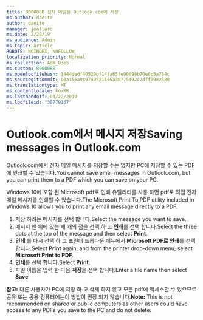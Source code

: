 ```yaml
---
title: 8000088 전자 메일을 Outlook.com에 저장
ms.author: daeite
author: daeite
manager: joallard
ms.date: 2/28/19
ms.audience: Admin
ms.topic: article
ROBOTS: NOINDEX, NOFOLLOW
localization_priority: Normal
ms.collection: Adm_O365
ms.custom: 8000088
ms.openlocfilehash: 1444dedf40529bf14fa65fe90f98b70e6c5a784c
ms.sourcegitcommit: 03a156a9c9740521155a30775492c7dff0982588
ms.translationtype: MT
ms.contentlocale: ko-KR
ms.lasthandoff: 03/22/2019
ms.locfileid: "30779167"
---
```

# <a name="saving-messages-in-outlookcom"></a><span data-ttu-id="98a8f-102">Outlook.com에서 메시지 저장</span><span class="sxs-lookup"><span data-stu-id="98a8f-102">Saving messages in Outlook.com</span></span>

<span data-ttu-id="98a8f-103">Outlook.com에서 전자 메일 메시지를 저장할 수는 없지만 PC에 저장할 수 있는 PDF에 인쇄할 수 있습니다.</span><span class="sxs-lookup"><span data-stu-id="98a8f-103">You cannot save email messages in Outlook.com, but you can print them to a PDF which you can save on your PC.</span></span>

<span data-ttu-id="98a8f-104">Windows 10에 포함 된 Microsoft pdf로 인쇄 유틸리티를 사용 하면 pdf로 직접 전자 메일 메시지를 인쇄할 수 있습니다.</span><span class="sxs-lookup"><span data-stu-id="98a8f-104">The Microsoft Print To PDF utility included in Windows 10 allows you to print any email message directly to a PDF.</span></span>

1. <span data-ttu-id="98a8f-105">저장 하려는 메시지를 선택 합니다.</span><span class="sxs-lookup"><span data-stu-id="98a8f-105">Select the message you want to save.</span></span>
2. <span data-ttu-id="98a8f-106">메시지 맨 위에 있는 세 개의 점을 선택 하 고 **인쇄**를 선택 합니다.</span><span class="sxs-lookup"><span data-stu-id="98a8f-106">Select the three dots at the top of the message and then select **Print**.</span></span>
3. <span data-ttu-id="98a8f-107">**인쇄** 를 다시 선택 하 고 프린터 드롭다운 메뉴에서 **Microsoft PDF로 인쇄**를 선택 합니다.</span><span class="sxs-lookup"><span data-stu-id="98a8f-107">Select **Print** again, and from the printer drop-down menu, select **Microsoft Print to PDF**.</span></span>
4. <span data-ttu-id="98a8f-108">**인쇄**를 선택 합니다.</span><span class="sxs-lookup"><span data-stu-id="98a8f-108">Select **Print**.</span></span>
5. <span data-ttu-id="98a8f-109">파일 이름을 입력 한 다음 **저장**을 선택 합니다.</span><span class="sxs-lookup"><span data-stu-id="98a8f-109">Enter a file name then select **Save**.</span></span>

<span data-ttu-id="98a8f-110">**참고:** 다른 사용자가 PC에 저장 하 고 삭제 하지 않고 모든 pdf에 액세스할 수 있으므로 공유 또는 공용 컴퓨터에는이 방법이 권장 되지 않습니다.</span><span class="sxs-lookup"><span data-stu-id="98a8f-110">**Note:** This is not recommended on shared or public computers as other users could have access to any PDFs you save to the PC and do not delete.</span></span>
